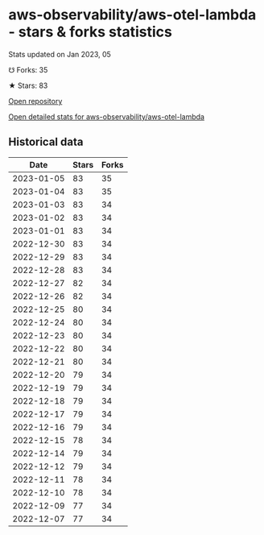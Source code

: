 # aws-observability/aws-otel-lambda - stars & forks statistics

Stats updated on Jan 2023, 05

☋ Forks: 35

★ Stars: 83

[Open repository](https://github.com/aws-observability/aws-otel-lambda)

[Open detailed stats for aws-observability/aws-otel-lambda](https://reviewgithub.com/rep/aws-observability/aws-otel-lambda)

## Historical data
| Date | Stars | Forks |
|------|-------|-------|
| 2023-01-05 | 83 | 35 | 
| 2023-01-04 | 83 | 35 | 
| 2023-01-03 | 83 | 34 | 
| 2023-01-02 | 83 | 34 | 
| 2023-01-01 | 83 | 34 | 
| 2022-12-30 | 83 | 34 | 
| 2022-12-29 | 83 | 34 | 
| 2022-12-28 | 83 | 34 | 
| 2022-12-27 | 82 | 34 | 
| 2022-12-26 | 82 | 34 | 
| 2022-12-25 | 80 | 34 | 
| 2022-12-24 | 80 | 34 | 
| 2022-12-23 | 80 | 34 | 
| 2022-12-22 | 80 | 34 | 
| 2022-12-21 | 80 | 34 | 
| 2022-12-20 | 79 | 34 | 
| 2022-12-19 | 79 | 34 | 
| 2022-12-18 | 79 | 34 | 
| 2022-12-17 | 79 | 34 | 
| 2022-12-16 | 79 | 34 | 
| 2022-12-15 | 78 | 34 | 
| 2022-12-14 | 79 | 34 | 
| 2022-12-12 | 79 | 34 | 
| 2022-12-11 | 78 | 34 | 
| 2022-12-10 | 78 | 34 | 
| 2022-12-09 | 77 | 34 | 
| 2022-12-07 | 77 | 34 | 

